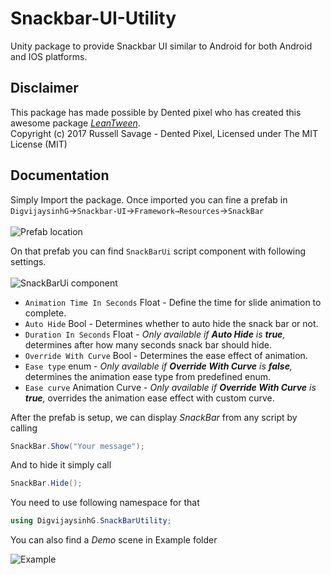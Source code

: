 # Snackbar-UI-Utility
Unity package to provide Snackbar UI similar to Android for both Android and IOS platforms.

## Disclaimer
This package has made possible by Dented pixel who has created this awesome package [*LeanTween*](https://assetstore.unity.com/packages/tools/animation/leantween-3595).<br>Copyright (c) 2017 Russell Savage - Dented Pixel, Licensed under The MIT License (MIT)

## Documentation
Simply Import the package. Once imported you can fine a prefab in `DigvijaysinhG`→`Snackbar-UI`→`Framework→Resources`→`SnackBar`<br><br>
![Prefab location](https://user-images.githubusercontent.com/48823553/164162306-5f0fd571-eae2-4c9c-96e1-e16831f7e9dd.png)

On that prefab you can find `SnackBarUi` script component with following settings.<br><br>
![SnackBarUi component](https://user-images.githubusercontent.com/48823553/164162652-4005c737-6ec0-47c0-b165-6669191dcafa.png)

* `Animation Time In Seconds` Float - Define the time for slide animation to complete.
* `Auto Hide` Bool - Determines whether to auto hide the snack bar or not.
* `Duration In Seconds` Float - *Only available if **Auto Hide** is **true**,* determines after how many seconds snack bar should hide.
* `Override With Curve` Bool - Determines the ease effect of animation.
* `Ease type` enum - *Only available if **Override With Curve** is **false**,* determines the animation ease type from predefined enum.
* `Ease curve` Animation Curve - *Only available if **Override With Curve** is **true**,* overrides the animation ease effect with custom curve.

After the prefab is setup, we can display *SnackBar* from any script by calling
``` c#
SnackBar.Show("Your message");
```
And to hide it simply call 
``` c#
SnackBar.Hide();
```
You need to use following namespace for that
``` c#
using DigvijaysinhG.SnackBarUtility;
```

You can also find a *Demo* scene in Example folder

![Example](https://user-images.githubusercontent.com/48823553/164169029-23f148b0-dbdb-4f4c-b9f8-cebdfb8fd52a.gif)
